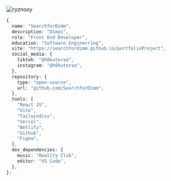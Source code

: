 <p align="left"> <img src="https://komarev.com/ghpvc/?username=ryznoxy&label=Profile%20views&color=0e75b6&style=flat" alt="ryznoxy" /> </p>

```typescript
{
  name: "SearchforDimm",
  description: "Dimas",
  role: "Front End Developer",
  education: "Software Enginerring",
  site: "https://searchfordimm.github.io/portfolioProject",
  social_media: {
    tiktok: "@h0kutoraa",
    instagram: "@h0kutoraa",
  },
  repository: {
    type: "open-source",
    url: "github.com/SearchforDimm",
  },
  tools: [
    "React JS",
    "Vite",
    "Tailwindcss",
    "Vercel",
    "Netlify",
    "Github",
    "Figma",
  ],
  dev_dependencies: {
    music: "Reality Club",
    editor: "VS Code",
  },
};
```
